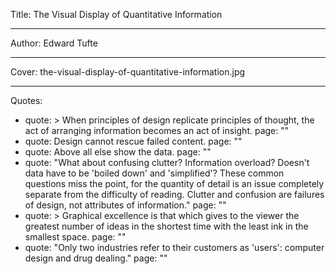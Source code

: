 Title: The Visual Display of Quantitative Information

----

Author: Edward Tufte

----

Cover: the-visual-display-of-quantitative-information.jpg

----

Quotes: 

- 
  quote: >
    When principles of design replicate
    principles of thought, the act of
    arranging information becomes an act of
    insight.
  page: ""
- 
  quote: Design cannot rescue failed content.
  page: ""
- 
  quote: Above all else show the data.
  page: ""
- 
  quote: "What about confusing clutter? Information overload? Doesn't data have to be 'boiled down' and 'simplified'? These common questions miss the point, for the quantity of detail is an issue completely separate from the difficulty of reading. Clutter and confusion are failures of design, not attributes of information."
  page: ""
- 
  quote: >
    Graphical excellence is that which gives
    to the viewer the greatest number of
    ideas in the shortest time with the
    least ink in the smallest space.
  page: ""
- 
  quote: "Only two industries refer to their customers as 'users': computer design and drug dealing."
  page: ""